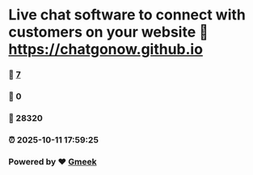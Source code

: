 # Live chat software to connect with customers on your website :link: https://chatgonow.github.io 
### :page_facing_up: [7](https://chatgonow.github.io/tag.html) 
### :speech_balloon: 0 
### :hibiscus: 28320 
### :alarm_clock: 2025-10-11 17:59:25 
### Powered by :heart: [Gmeek](https://github.com/Meekdai/Gmeek)
